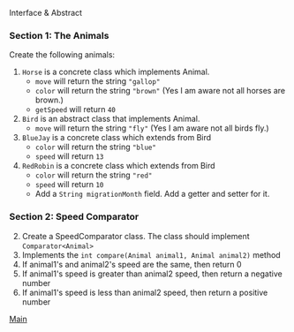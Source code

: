 Interface & Abstract

### Section 1: The Animals
Create the following animals:

1. `Horse` is a concrete class which implements Animal.
    - `move` will return the string `"gallop"`
    - `color` will return the string `"brown"` (Yes I am aware not all horses are brown.)
    - `getSpeed` will return `40`
2. `Bird` is an abstract class that implements Animal.
    - `move` will return the string `"fly"` (Yes I am aware not all birds fly.)
3. `BlueJay` is a concrete class which extends from Bird
    - `color` will return the string `"blue"`
    - `speed` will return `13`
4. `RedRobin` is a concrete class which extends from Bird
    - `color` will return the string `"red"`
    - `speed` will return `10`
    - Add a `String migrationMonth` field. Add a getter and setter for it.

### Section 2: Speed Comparator
2. Create a SpeedComparator class. The class should implement `Comparator<Animal>`
3. Implements the `int compare(Animal animal1, Animal animal2)` method
  1. If animal1's and animal2's speed are the same, then return 0
  2. If animal1's speed is greater than animal2 speed, then return a negative number
  3. If animal1's speed is less than animal2 speed, then return a positive number 
  
[Main](README.md)